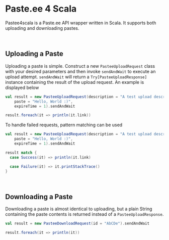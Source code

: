 Paste.ee 4 Scala
===
Pastee4scala is a Paste.ee API wrapper written in Scala. It supports both uploading and downloading pastes.

<br>

Uploading a Paste
-------
Uploading a paste is simple. Construct a new ```PasteeUploadRequest``` class with your desired parameters and then invoke `sendAndWait` to execute an upload attempt. ```sendAndWait``` will return a ```Try[PasteeUploadResponse]``` instance containing the result of the upload request. An example is displayed below

```scala
val result = new PasteeUploadRequest(description = "A test upload description.",
    paste = "Hello, World :)",
    expireTime = 1).sendAndWait

result.foreach(it => println(it.link))
```

To handle failed requests, pattern matching can be used

```scala
val result = new PasteeUploadRequest(description = "A test upload description.",
    paste = "Hello, World :)",
    expireTime = 1).sendAndWait

result match {
  case Success(it) => println(it.link)

  case Failure(it) => it.printStackTrace()
}
```

<br>

Downloading a Paste
-------
Downloading a paste is almost identical to uploading, but a plain String containing the paste contents is returned instead of a ```PasteeUploadResponse```.

```scala
val result = new PasteeDownloadRequest(id = "AbCDe").sendAndWait

result.foreach(it => println(it))
```

